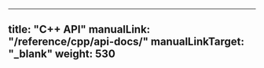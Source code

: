<!-- mdformat global-off -->

---
title: "C++ API"
manualLink: "/reference/cpp/api-docs/"
manualLinkTarget: "_blank"
weight: 530
---
